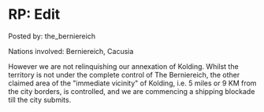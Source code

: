 # RP: Edit

Posted by: the_berniereich

Nations involved: Berniereich, Cacusia

However we are not relinquishing our annexation of Kolding. Whilst the territory is not under the complete control of The Berniereich, the other claimed area of the "immediate vicinity" of Kolding, i.e. 5 miles or 9 KM from the city borders, is controlled, and we are commencing a shipping blockade till the city submits.